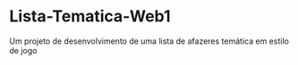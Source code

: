 # Lista-Tematica-Web1
Um projeto de desenvolvimento de uma lista de afazeres temática em estilo de jogo
